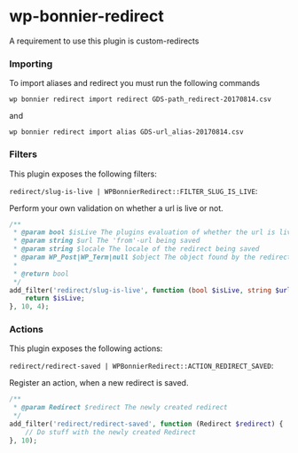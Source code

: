 # wp-bonnier-redirect

A requirement to use this plugin is custom-redirects


### Importing

To import aliases and redirect you must run the following commands

`wp bonnier redirect import redirect GDS-path_redirect-20170814.csv`

and

`wp bonnier redirect import alias GDS-url_alias-20170814.csv`

### Filters
This plugin exposes the following filters:

`redirect/slug-is-live | WPBonnierRedirect::FILTER_SLUG_IS_LIVE`:

Perform your own validation on whether a url is live or not.

```php
/**
 * @param bool $isLive The plugins evaluation of whether the url is live or not
 * @param string $url The 'from'-url being saved
 * @param string $locale The locale of the redirect being saved
 * @param WP_Post|WP_Term|null $object The object found by the redirect plugin - null if $isLive == false
 *
 * @return bool
 */
add_filter('redirect/slug-is-live', function (bool $isLive, string $url, string $locale, $object) {
    return $isLive;
}, 10, 4);
```

### Actions
This plugin exposes the following actions:

`redirect/redirect-saved | WPBonnierRedirect::ACTION_REDIRECT_SAVED`:

Register an action, when a new redirect is saved.

```php
/**
 * @param Redirect $redirect The newly created redirect
 */
add_filter('redirect/redirect-saved', function (Redirect $redirect) {
    // Do stuff with the newly created Redirect
}, 10);
```
